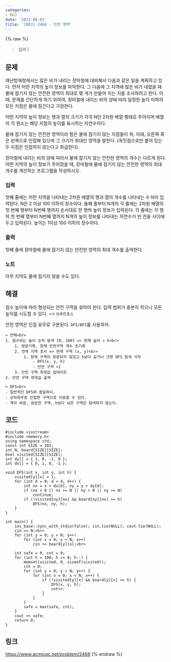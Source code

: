 ```yaml
---
categories:
- BOJ
date: '2022-08-01'
title: '[BOJ] 2468 - 안전 영역'
---
```


{% raw %}
> 실버 I<br>

## 문제
재난방재청에서는 많은 비가 내리는 장마철에 대비해서 다음과 같은 일을 계획하고 있다. 먼저 어떤 지역의 높이 정보를 파악한다. 그 다음에 그 지역에 많은 비가 내렸을 때 물에 잠기지 않는 안전한 영역이 최대로 몇 개가 만들어 지는 지를 조사하려고 한다. 이때, 문제를 간단하게 하기 위하여, 장마철에 내리는 비의 양에 따라 일정한 높이 이하의 모든 지점은 물에 잠긴다고 가정한다.

어떤 지역의 높이 정보는 행과 열의 크기가 각각 N인 2차원 배열 형태로 주어지며 배열의 각 원소는 해당 지점의 높이를 표시하는 자연수이다.

물에 잠기지 않는 안전한 영역이라 함은 물에 잠기지 않는 지점들이 위, 아래, 오른쪽 혹은 왼쪽으로 인접해 있으며 그 크기가 최대인 영역을 말한다. (꼭짓점으로만 붙어 있는 두 지점은 인접하지 않는다고 취급한다).

장마철에 내리는 비의 양에 따라서 물에 잠기지 않는 안전한 영역의 개수는 다르게 된다. 어떤 지역의 높이 정보가 주어졌을 때, 장마철에 물에 잠기지 않는 안전한 영역의 최대 개수를 계산하는 프로그램을 작성하시오.

### 입력
첫째 줄에는 어떤 지역을 나타내는 2차원 배열의 행과 열의 개수를 나타내는 수 N이 입력된다. N은 2 이상 100 이하의 정수이다. 둘째 줄부터 N개의 각 줄에는 2차원 배열의 첫 번째 행부터 N번째 행까지 순서대로 한 행씩 높이 정보가 입력된다. 각 줄에는 각 행의 첫 번째 열부터 N번째 열까지 N개의 높이 정보를 나타내는 자연수가 빈 칸을 사이에 두고 입력된다. 높이는 1이상 100 이하의 정수이다.

### 출력
첫째 줄에 장마철에 물에 잠기지 않는 안전한 영역의 최대 개수를 출력한다.

### 노트
아무 지역도 물에 잠기지 않을 수도 있다.

## 해결
침수 높이에 따라 형성되는 안전 구역을 찾아야 한다. 입력 범위가 충분히 작으니 모든 높이를 시도할 수 있다.  => `브루트포스`<br>

안전 영역은 인접 유무로 구분된다. `DFS/BFS`를 사용하자.
```
> 전체<br>
1. 침수되는 높이 순차 탐색 [0, 100] => 현재 높이 = h<br>
	1. 방문기록, 현재 안전구역 개수 초기화
	2. 전체 지역 조사 => 현재 구역 (x, y)<br>
		1. 현재 구역이 방문되지 않았고 h보다 같거나 크면 DFS 탐색 시작
			- DFS(x, y, h)
			- 안전 구역 +1
	3. 안전 구역 최댓값 업데이트
2. 안전 구역 최댓값 출력

> DFS<br>
- 일반적인 DFS와 동일하다.
- 상하좌우로 인접한 구역으로 이동할 수 있다.
- 격자 바깥, 방문한 구역, h보다 낮은 구역은 탐색하지 않는다.
```

## 코드
```
#include <iostream>
#include <memory.h>
using namespace std;
const int SIZE = 102;
int N, board[SIZE][SIZE];
bool visited[SIZE][SIZE];
int dy[] = { 1, 0, -1, 0 };
int dx[] = { 0, 1, 0, -1 };

void DFS(int x, int y, int h) {
	visited[y][x] = 1;
	for (int d = 0; d < 4; d++) {
		int nx = x + dx[d], ny = y + dy[d];
		if (nx < 0 || nx >= N || ny < 0 || ny >= N)
			continue;
		if (!visited[ny][nx] && board[ny][nx] >= h)
			DFS(nx, ny, h);
	}
}

int main() {
	ios_base::sync_with_stdio(false); cin.tie(NULL); cout.tie(NULL);
	cin >> N;<br>
	for (int y = 0; y < N; y++)
		for (int x = 0; x < N; x++)
			cin >> board[y][x];<br>
	
	int safe = 0, cnt = 0;
	for (int h = 100; h >= 0; h--) {
		memset(visited, 0, sizeof(visited));
		cnt = 0;
		for (int y = 0; y < N; y++) {
			for (int x = 0; x < N; x++) {
				if (!visited[y][x] && board[y][x] >= h) {
					DFS(x, y, h);
					cnt++;
				}
			}
		}
		safe = max(safe, cnt);
	}
	cout << safe;
	return 0;
}
```

## 링크
https://www.acmicpc.net/problem/2468
{% endraw %}